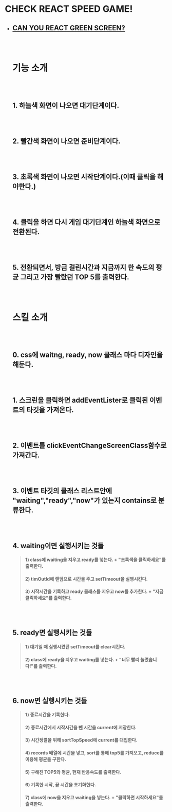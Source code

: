 # CHECK **REACT** SPEED **GAME**!

- ## [CAN YOU REACT GREEN SCREEN?](./index.js)
    <br></br>
  # **기능 소개**
  <br></br>
  ## 1. 하늘색 화면이 나오면 대기단계이다.
  <br></br>
  ## 2. 빨간색 화면이 나오면 준비단계이다.
  <br></br>
  ## 3. 초록색 화면이 나오면 시작단계이다.(이때 클릭을 해야한다.)
  <br></br>
  ## 4. 클릭을 하면 다시 게임 대기단계인 하늘색 화면으로 전환된다.
  <br></br>
  ## 5. 전환되면서, 방금 걸린시간과 지금까지 한 속도의 평균 그리고 가장 빨랐던 TOP 5를 출력한다.
  <br></br>
  # **스킬 소개**
  <br></br>
  
  ## 0. css에 waitng, ready, now 클래스 마다 디자인을 해둔다.
  <br></br>
  ## 1. 스크린을 클릭하면 addEventLister로 클릭된 이벤트의 타깃을 가져온다.
  <br></br>
  ## 2. 이벤트를 clickEventChangeScreenClass함수로 가져간다.
  <br></br>
  ## 3. 이벤트 타깃의 클래스 리스트안에 "waiting","ready","now"가 있는지 contains로 분류한다.
  <br></br>
  ## 4. waiting이면 실행시키는 것들
    > #### 1) class에 waiting을 지우고 ready를 넣는다. + "초록색을 클릭하세요"를 출력한다.
    > #### 2) timOutId에 랜덤으로 시간을 주고 setTimeout을 실행시킨다. 
    > #### 3) 시작시간을 기록하고 ready 클래스를 지우고 now를 추가한다. + "지금 클릭하세요"를 출력한다.  
  <br></br>
  ## 5. ready면 실행시키는 것들
    > #### 1) 대기일 때 실행시켰던 setTimeout를 clear시킨다.
    > #### 2)  class에 ready을 지우고 waiting를 넣는다. + "너무 빨리 눌렀습니다!"를 출력한다.
  <br></br>
  ## 6. now면 실행시키는 것들
    > #### 1) 종료시간을 기록한다.
    > #### 2) 종료시간에서 시작시간을 뺀 시간을 current에 저장한다.
    > #### 3) 시간정렬을 위해 sortTopSpeed에 current를 대입한다.
    > #### 4) records 배열에 시간을 넣고, sort를 통해 top5를 가져오고, reduce를 이용해 평균을 구한다.
    > #### 5) 구해진 TOP5와 평균, 현재 반응속도를 출력한다.
    > #### 6) 기록한 시작, 끝 시간을 초기화한다.
    > #### 7) class에 now을 지우고 waiting을 넣는다. + "클릭하면 시작하세요"를 출력한다.

